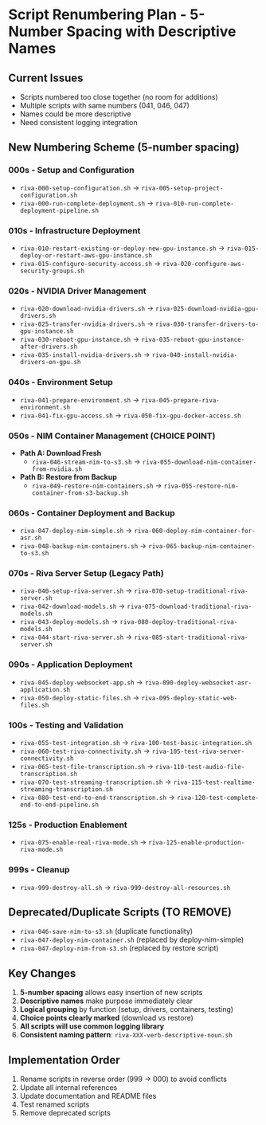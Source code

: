 # Script Renumbering Plan - 5-Number Spacing with Descriptive Names

## Current Issues
- Scripts numbered too close together (no room for additions)
- Multiple scripts with same numbers (041, 046, 047)
- Names could be more descriptive
- Need consistent logging integration

## New Numbering Scheme (5-number spacing)

### 000s - Setup and Configuration
- `riva-000-setup-configuration.sh` → `riva-005-setup-project-configuration.sh`
- `riva-000-run-complete-deployment.sh` → `riva-010-run-complete-deployment-pipeline.sh`

### 010s - Infrastructure Deployment  
- `riva-010-restart-existing-or-deploy-new-gpu-instance.sh` → `riva-015-deploy-or-restart-aws-gpu-instance.sh`
- `riva-015-configure-security-access.sh` → `riva-020-configure-aws-security-groups.sh`

### 020s - NVIDIA Driver Management
- `riva-020-download-nvidia-drivers.sh` → `riva-025-download-nvidia-gpu-drivers.sh`
- `riva-025-transfer-nvidia-drivers.sh` → `riva-030-transfer-drivers-to-gpu-instance.sh`
- `riva-030-reboot-gpu-instance.sh` → `riva-035-reboot-gpu-instance-after-drivers.sh`
- `riva-035-install-nvidia-drivers.sh` → `riva-040-install-nvidia-drivers-on-gpu.sh`

### 040s - Environment Setup
- `riva-041-prepare-environment.sh` → `riva-045-prepare-riva-environment.sh`
- `riva-041-fix-gpu-access.sh` → `riva-050-fix-gpu-docker-access.sh`

### 050s - NIM Container Management (CHOICE POINT)
- **Path A: Download Fresh**
  - `riva-046-stream-nim-to-s3.sh` → `riva-055-download-nim-container-from-nvidia.sh`
- **Path B: Restore from Backup** 
  - `riva-049-restore-nim-containers.sh` → `riva-055-restore-nim-container-from-s3-backup.sh`

### 060s - Container Deployment and Backup
- `riva-047-deploy-nim-simple.sh` → `riva-060-deploy-nim-container-for-asr.sh`
- `riva-048-backup-nim-containers.sh` → `riva-065-backup-nim-container-to-s3.sh`

### 070s - Riva Server Setup (Legacy Path)
- `riva-040-setup-riva-server.sh` → `riva-070-setup-traditional-riva-server.sh`
- `riva-042-download-models.sh` → `riva-075-download-traditional-riva-models.sh`
- `riva-043-deploy-models.sh` → `riva-080-deploy-traditional-riva-models.sh`
- `riva-044-start-riva-server.sh` → `riva-085-start-traditional-riva-server.sh`

### 090s - Application Deployment
- `riva-045-deploy-websocket-app.sh` → `riva-090-deploy-websocket-asr-application.sh`
- `riva-050-deploy-static-files.sh` → `riva-095-deploy-static-web-files.sh`

### 100s - Testing and Validation
- `riva-055-test-integration.sh` → `riva-100-test-basic-integration.sh`
- `riva-060-test-riva-connectivity.sh` → `riva-105-test-riva-server-connectivity.sh`
- `riva-065-test-file-transcription.sh` → `riva-110-test-audio-file-transcription.sh`
- `riva-070-test-streaming-transcription.sh` → `riva-115-test-realtime-streaming-transcription.sh`
- `riva-080-test-end-to-end-transcription.sh` → `riva-120-test-complete-end-to-end-pipeline.sh`

### 125s - Production Enablement
- `riva-075-enable-real-riva-mode.sh` → `riva-125-enable-production-riva-mode.sh`

### 999s - Cleanup
- `riva-999-destroy-all.sh` → `riva-999-destroy-all-resources.sh`

## Deprecated/Duplicate Scripts (TO REMOVE)
- `riva-046-save-nim-to-s3.sh` (duplicate functionality)
- `riva-047-deploy-nim-container.sh` (replaced by deploy-nim-simple)
- `riva-047-deploy-nim-from-s3.sh` (replaced by restore script)

## Key Changes
1. **5-number spacing** allows easy insertion of new scripts
2. **Descriptive names** make purpose immediately clear
3. **Logical grouping** by function (setup, drivers, containers, testing)
4. **Choice points clearly marked** (download vs restore)
5. **All scripts will use common logging library**
6. **Consistent naming pattern**: `riva-XXX-verb-descriptive-noun.sh`

## Implementation Order
1. Rename scripts in reverse order (999 → 000) to avoid conflicts
2. Update all internal references
3. Update documentation and README files
4. Test renamed scripts
5. Remove deprecated scripts